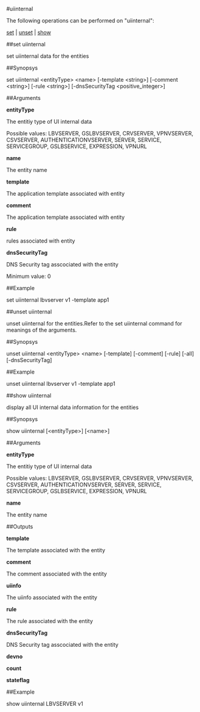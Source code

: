 #uiinternal

The following operations can be performed on "uiinternal":


[set](#set-uiinternal) | [unset](#unset-uiinternal) | [show](#show-uiinternal)

##set uiinternal

set uiinternal data for the entities


##Synopsys

set uiinternal &lt;entityType> &lt;name> [-template &lt;string>] [-comment &lt;string>] [-rule &lt;string>] [-dnsSecurityTag &lt;positive_integer>]


##Arguments

<b>entityType</b>
The entitiy type of UI internal data
Possible values: LBVSERVER, GSLBVSERVER, CRVSERVER, VPNVSERVER, CSVSERVER, AUTHENTICATIONVSERVER, SERVER, SERVICE, SERVICEGROUP, GSLBSERVICE, EXPRESSION, VPNURL

<b>name</b>
The entity name

<b>template</b>
The application template associated with entity

<b>comment</b>
The application template associated with entity

<b>rule</b>
rules associated with entity

<b>dnsSecurityTag</b>
DNS Security tag asscociated with the entity
Minimum value: 0



##Example

set uiinternal lbvserver v1 -template app1

##unset uiinternal

unset uiinternal for the entities.Refer to the set  uiinternal command for meanings of the arguments.


##Synopsys

unset uiinternal &lt;entityType> &lt;name> [-template] [-comment] [-rule] [-all] [-dnsSecurityTag]


##Example

unset uiinternal lbvserver v1 -template app1

##show uiinternal

display all UI internal data information for the entities


##Synopsys

show uiinternal [&lt;entityType>] [&lt;name>]


##Arguments

<b>entityType</b>
The entitiy type of UI internal data
Possible values: LBVSERVER, GSLBVSERVER, CRVSERVER, VPNVSERVER, CSVSERVER, AUTHENTICATIONVSERVER, SERVER, SERVICE, SERVICEGROUP, GSLBSERVICE, EXPRESSION, VPNURL

<b>name</b>
The entity name



##Outputs

<b>template</b>
The template associated with the entity

<b>comment</b>
The comment associated with the entity

<b>uiinfo</b>
The uiinfo associated with the entity

<b>rule</b>
The rule associated with the entity

<b>dnsSecurityTag</b>
DNS Security tag asscociated with the entity

<b>devno</b>

<b>count</b>

<b>stateflag</b>



##Example

show uiinternal LBVSERVER v1

